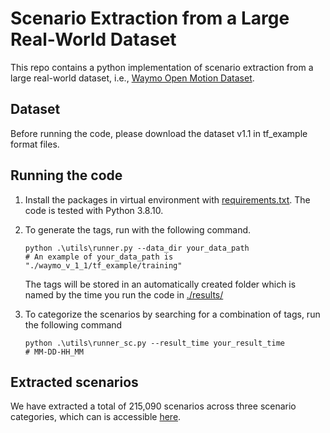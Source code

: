 # Scenario Extraction from a Large Real-World Dataset

This repo contains a python implementation of scenario extraction from a large real-world dataset, i.e., [Waymo Open Motion Dataset](https://waymo.com/open/data/motion).

## Dataset

Before running the code, please download the dataset v1.1 in tf_example format files.

## Running the code

1. Install the packages in virtual environment with [requirements.txt](requirements.txt). The code is tested with Python 3.8.10.
2. To generate the tags, run with the following command.

   ```shell
   python .\utils\runner.py --data_dir your_data_path
   # An example of your_data_path is "./waymo_v_1_1/tf_example/training"
   ```

   The tags will be stored in an automatically created folder which is named by the time you run the code in [./results/](./results/)
3. To categorize the scenarios by searching for a combination of tags, run the following command

   ```shell
   python .\utils\runner_sc.py --result_time your_result_time
   # MM-DD-HH_MM
   ```

## Extracted scenarios

We have extracted a total of 215,090 scenarios across three scenario categories, which can is accessible [here](https://drive.google.com/file/d/1i7kxqBIosCxKK2SI_cP6srOqkre_iDkc/view?usp=share_link).
